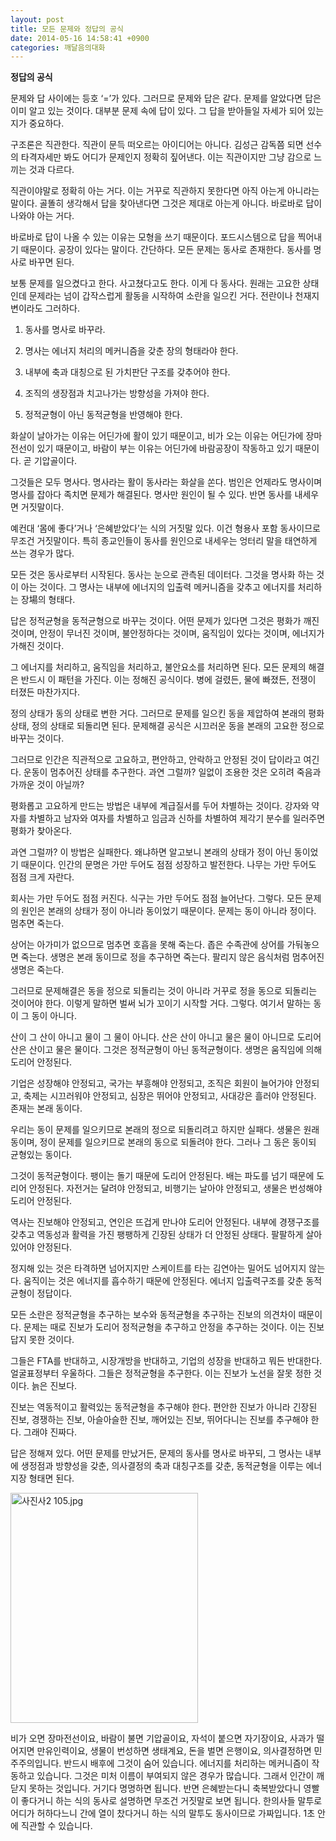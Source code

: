 ```yaml
---
layout: post
title: 모든 문제와 정답의 공식
date: 2014-05-16 14:58:41 +0900
categories: 깨달음의대화
---
```

**정답의 공식** 

  


문제와 답 사이에는 등호 ‘=’가 있다. 그러므로 문제와 답은 같다. 문제를 알았다면 답은 이미 알고 있는 것이다. 대부분 문제 속에 답이 있다. 그 답을 받아들일 자세가 되어 있는지가 중요하다. 

  


구조론은 직관한다. 직관이 문득 떠오르는 아이디어는 아니다. 김성근 감독쯤 되면 선수의 타격자세만 봐도 어디가 문제인지 정확히 짚어낸다. 이는 직관이지만 그냥 감으로 느끼는 것과 다르다. 

  


직관이야말로 정확히 아는 거다. 이는 거꾸로 직관하지 못한다면 아직 아는게 아니라는 말이다. 골똘히 생각해서 답을 찾아낸다면 그것은 제대로 아는게 아니다. 바로바로 답이 나와야 아는 거다. 

  


바로바로 답이 나올 수 있는 이유는 모형을 쓰기 때문이다. 포드시스템으로 답을 찍어내기 때문이다. 공장이 있다는 말이다. 간단하다. 모든 문제는 동사로 존재한다. 동사를 명사로 바꾸면 된다.

  


보통 문제를 일으켰다고 한다. 사고쳤다고도 한다. 이게 다 동사다. 원래는 고요한 상태인데 문제라는 넘이 갑작스럽게 활동을 시작하여 소란을 일으킨 거다. 전란이나 천재지변이라도 그러하다. 

  


1. 동사를 명사로 바꾸라.  
      
2. 명사는 에너지 처리의 메커니즘을 갖춘 장의 형태라야 한다.  
      
3. 내부에 축과 대칭으로 된 가치판단 구조를 갖추어야 한다.  
      
4. 조직의 생장점과 치고나가는 방향성을 가져야 한다.  
      
5. 정적균형이 아닌 동적균형을 반영해야 한다.

  


화살이 날아가는 이유는 어딘가에 활이 있기 때문이고, 비가 오는 이유는 어딘가에 장마전선이 있기 때문이고, 바람이 부는 이유는 어딘가에 바람공장이 작동하고 있기 때문이다. 곧 기압골이다. 

  


그것들은 모두 명사다. 명사라는 활이 동사라는 화살을 쏜다. 범인은 언제라도 명사이며 명사를 잡아다 족치면 문제가 해결된다. 명사만 원인이 될 수 있다. 반면 동사를 내세우면 거짓말이다. 

  


예컨대 ‘몸에 좋다’거나 ‘은혜받았다’는 식의 거짓말 있다. 이건 형용사 포함 동사이므로 무조건 거짓말이다. 특히 종교인들이 동사를 원인으로 내세우는 엉터리 말을 태연하게 쓰는 경우가 많다. 

  


모든 것은 동사로부터 시작된다. 동사는 눈으로 관측된 데이터다. 그것을 명사화 하는 것이 아는 것이다. 그 명사는 내부에 에너지의 입출력 메커니즘을 갖추고 에너지를 처리하는 장場의 형태다. 

  


답은 정적균형을 동적균형으로 바꾸는 것이다. 어떤 문제가 있다면 그것은 평화가 깨진 것이며, 안정이 무너진 것이며, 불안정하다는 것이며, 움직임이 있다는 것이며, 에너지가 가해진 것이다.

  


그 에너지를 처리하고, 움직임을 처리하고, 불안요소를 처리하면 된다. 모든 문제의 해결은 반드시 이 패턴을 가진다. 이는 정해진 공식이다. 병에 걸렸든, 물에 빠졌든, 전쟁이 터졌든 마찬가지다.

  


정의 상태가 동의 상태로 변한 거다. 그러므로 문제를 일으킨 동을 제압하여 본래의 평화상태, 정의 상태로 되돌리면 된다. 문제해결 공식은 시끄러운 동을 본래의 고요한 정으로 바꾸는 것이다. 

  


그러므로 인간은 직관적으로 고요하고, 편안하고, 안락하고 안정된 것이 답이라고 여긴다. 운동이 멈추어진 상태를 추구한다. 과연 그럴까? 일없이 조용한 것은 오히려 죽음과 가까운 것이 아닐까? 

  


평화롭고 고요하게 만드는 방법은 내부에 계급질서를 두어 차별하는 것이다. 강자와 약자를 차별하고 남자와 여자를 차별하고 임금과 신하를 차별하여 제각기 분수를 일러주면 평화가 찾아온다. 

  


과연 그럴까? 이 방법은 실패한다. 왜냐하면 알고보니 본래의 상태가 정이 아닌 동이었기 때문이다. 인간의 문명은 가만 두어도 점점 성장하고 발전한다. 나무는 가만 두어도 점점 크게 자란다. 

  


회사는 가만 두어도 점점 커진다. 식구는 가만 두어도 점점 늘어난다. 그렇다. 모든 문제의 원인은 본래의 상태가 정이 아니라 동이었기 때문이다. 문제는 동이 아니라 정이다. 멈추면 죽는다.

  


상어는 아가미가 없으므로 멈추면 호흡을 못해 죽는다. 좁은 수족관에 상어를 가둬놓으면 죽는다. 생명은 본래 동이므로 정을 추구하면 죽는다. 팔리지 않은 음식처럼 멈추어진 생명은 죽는다. 

  


그러므로 문제해결은 동을 정으로 되돌리는 것이 아니라 거꾸로 정을 동으로 되돌리는 것이어야 한다. 이렇게 말하면 벌써 뇌가 꼬이기 시작할 거다. 그렇다. 여기서 말하는 동이 그 동이 아니다. 

  


산이 그 산이 아니고 물이 그 물이 아니다. 산은 산이 아니고 물은 물이 아니므로 도리어 산은 산이고 물은 물이다. 그것은 정적균형이 아닌 동적균형이다. 생명은 움직임에 의해 도리어 안정된다.

  


기업은 성장해야 안정되고, 국가는 부흥해야 안정되고, 조직은 회원이 늘어가야 안정되고, 축제는 시끄러워야 안정되고, 심장은 뛰어야 안정되고, 사대강은 흘러야 안정된다. 존재는 본래 동이다. 

  


우리는 동이 문제를 일으키므로 본래의 정으로 되돌리려고 하지만 실패다. 생물은 원래 동이며, 정이 문제를 일으키므로 본래의 동으로 되돌려야 한다. 그러나 그 동은 동이되 균형있는 동이다. 

  


그것이 동적균형이다. 팽이는 돌기 때문에 도리어 안정된다. 배는 파도를 넘기 때문에 도리어 안정된다. 자전거는 달려야 안정되고, 비행기는 날아야 안정되고, 생물은 번성해야 도리어 안정된다. 

  


역사는 진보해야 안정되고, 연인은 뜨겁게 만나야 도리어 안정된다. 내부에 경쟁구조를 갖추고 역동성과 활력을 가진 팽팽하게 긴장된 상태가 더 안정된 상태다. 팔팔하게 살아있어야 안정된다. 

  


정지해 있는 것은 타격하면 넘어지지만 스케이트를 타는 김연아는 밀어도 넘어지지 않는다. 움직이는 것은 에너지를 흡수하기 때문에 안정된다. 에너지 입출력구조를 갖춘 동적균형이 정답이다. 

  


모든 소란은 정적균형을 추구하는 보수와 동적균형을 추구하는 진보의 의견차이 때문이다. 문제는 때로 진보가 도리어 정적균형을 추구하고 안정을 추구하는 것이다. 이는 진보답지 못한 것이다. 

  


그들은 FTA를 반대하고, 시장개방을 반대하고, 기업의 성장을 반대하고 뭐든 반대한다. 얼굴표정부터 우울하다. 그들은 정적균형을 추구한다. 이는 진보가 노선을 잘못 정한 것이다. 늙은 진보다.

  


진보는 역동적이고 활력있는 동적균형을 추구해야 한다. 편안한 진보가 아니라 긴장된 진보, 경쟁하는 진보, 아슬아슬한 진보, 깨어있는 진보, 뛰어다니는 진보를 추구해야 한다. 그래야 진짜다. 

  


답은 정해져 있다. 어떤 문제를 만났거든, 문제의 동사를 명사로 바꾸되, 그 명사는 내부에 생정점과 방향성을 갖춘, 의사결정의 축과 대칭구조를 갖춘, 동적균형을 이루는 에너지장 형태면 된다. 

  



<img src="files/attach/images/198/293/476/사진사2 105.jpg" alt="사진사2 105.jpg" width="300" height="368" />   


  


비가 오면 장마전선이요, 바람이 불면 기압골이요, 자석이 붙으면 자기장이요, 사과가 떨어지면 만유인력이요, 생물이 번성하면 생태계요, 돈을 벌면 은행이요, 의사결정하면 민주주의입니다. 반드시 배후에 그것이 숨어 있습니다. 에너지를 처리하는 메커니즘이 작동하고 있습니다. 그것은 미처 이름이 부여되지 않은 경우가 많습니다. 그래서 인간이 깨닫지 못하는 것입니다. 거기다 명명하면 됩니다. 반면 은혜받는다니 축복받았다니 영빨이 좋다거니 하는 식의 동사로 설명하면 무조건 거짓말로 보면 됩니다. 한의사들 말투로 어디가 허하다느니 간에 열이 찼다거니 하는 식의 말투도 동사이므로 가짜입니다. 1초 안에 직관할 수 있습니다.